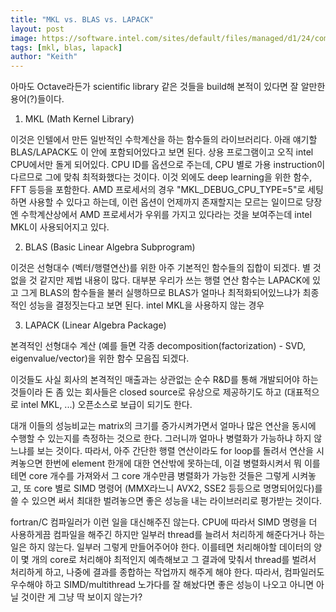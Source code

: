```yaml
---
title: "MKL vs. BLAS vs. LAPACK"
layout: post
image: https://software.intel.com/sites/default/files/managed/d1/24/components-offered-mkl.png
tags: [mkl, blas, lapack]
author: "Keith"
---
```


아마도 Octave라든가 scientific library 같은 것들을 build해 본적이 있다면 잘 알만한 용어(?)들이다.

1) MKL (Math Kernel Library)

이것은 인텔에서 만든 일반적인 수학계산을 하는 함수들의 라이브러리다. 아래 얘기할 BLAS/LAPACK도 이 안에 포함되어있다고 보면 된다. 상용 프로그램이고 오직 intel CPU에서만 돌게 되어있다. CPU ID를 옵션으로 주는데, CPU 별로 가용 instruction이 다르므로 그에 맞춰 최적화했다는 것이다. 이것 외에도 deep learning을 위한 함수, FFT 등등을 포함한다. AMD 프로세서의 경우 "MKL_DEBUG_CPU_TYPE=5"로 세팅하면 사용할 수 있다고 하는데, 이런 옵션이 언제까지 존재할지는 모르는 일이므로 당장엔 수학계산상에서 AMD 프로세서가 우위를 가지고 있다라는 것을 보여주는데 intel MKL이 사용되어지고 있다.

2) BLAS (Basic Linear Algebra Subprogram)

이것은 선형대수 (벡터/행렬연산)를 위한 아주 기본적인 함수들의 집합이 되겠다. 별 것 없을 것 같지만 제법 내용이 많다. 대부분 우리가 쓰는 행렬 연산 함수는 LAPACK에 있고 그게 BLAS의 함수들을 불러 실행하므로 BLAS가 얼마나 최적화되어있느냐가 최종적인 성능을 결정짓는다고 보면 된다. intel MKL을 사용하지 않는 경우 

3) LAPACK (Linear Algebra Package)

본격적인 선형대수 계산 (예를 들면 각종 decomposition(factorization) - SVD, eigenvalue/vector)을 위한 함수 모음집 되겠다.

이것들도 사실 회사의 본격적인 매출과는 상관없는 순수 R&D를 통해 개발되어야 하는 것들이라 돈 좀 있는 회사들은 closed source로 유상으로 제공하기도 하고 (대표적으로 intel MKL, ...) 오픈소스로 보급이 되기도 한다. 

대개 이들의 성능비교는 matrix의 크기를 증가시켜가면서 얼마나 많은 연산을 동시에 수행할 수 있는지를 측정하는 것으로 한다. 그러니까 얼마나 병렬화가 가능하냐 하지 않느냐를 보는 것이다. 따라서, 아주 간단한 행렬 연산이라도 for loop를 돌려서 연산을 시켜놓으면 한번에 element 한개에 대한 연산밖에 못하는데, 이걸 병렬화시켜서 뭐 이를테면 core 개수를 가져와서 그 core 개수만큼 병렬화가 가능한 것들은 그렇게 시켜놓고, 또 core 별로 SIMD 명령어 (MMX라느니 AVX2, SSE2 등등으로 명명되어있다)를 쓸 수 있으면 써서 최대한 벌려놓으면 좋은 성능을 내는 라이브러리로 평가받는 것이다. 

fortran/C 컴파일러가 이런 일을 대신해주진 않는다. CPU에 따라서 SIMD 명령을 더 사용하게끔 컴파일을 해주긴 하지만 일부러 thread를 늘려서 처리하게 해준다거나 하는 일은 하지 않는다. 일부러 그렇게 만들어주어야 한다. 이를테면 처리해야할 데이터의 양이 몇 개의 core로 처리해야 최적인지 예측해보고 그 결과에 맞춰서 thread를 벌려서 처리하게 하고, 나중에 결과를 종합하는 작업까지 해주게 해야 한다. 따라서, 컴파일러도 우수해야 하고 SIMD/multithread 노가다를 잘 해놨다면 좋은 성능이 나오고 아니면 아닐 것이란 게 그냥 딱 보이지 않는가?

